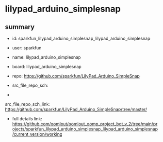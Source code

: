 # lilypad_arduino_simplesnap
 
## summary 
* id: sparkfun_lilypad_arduino_simplesnap_lilypad_arduino_simplesnap
* user: sparkfun
* name: lilypad_arduino_simplesnap
* board: lilypad_arduino_simplesnap
* repo: https://github.com/sparkfun/LilyPad_Arduino_SimpleSnap



* src_file_repo_sch: 
*
 src_file_repo_sch_link: https://github.com/sparkfun/LilyPad_Arduino_SimpleSnap/tree/master/
* full details link: https://github.com/oomlout/oomlout_oomp_project_bot_v_2/tree/main/projects/sparkfun_lilypad_arduino_simplesnap_lilypad_arduino_simplesnap/current_version/working  






